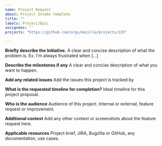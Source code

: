 ```yaml
---
name: Project Request
about: Project Intake template
title: ""
labels: Project/Epic
assignees: ''
projects: "https://github.com/orgs/mozilla/projects/225"

---
```


**Briefly describe the Initiative.**
A clear and concise description of what the problem is. Ex. I'm always frustrated when [...]

**Describe the milestones if any**
A clear and concise description of what you want to happen.

**Add any related issues**
Add the issues this project is tracked by

**What is the requested timeline for completion?**
Ideal timeline for this project proposal.

**Who is the audience**
Audience of this project. Internal or external, feature request or improvement.

**Additional context**
Add any other context or screenshots about the feature request here.

**Applicable resources**
Project brief, JIRA, Bugzilla or GitHub, any documentation, use cases.
